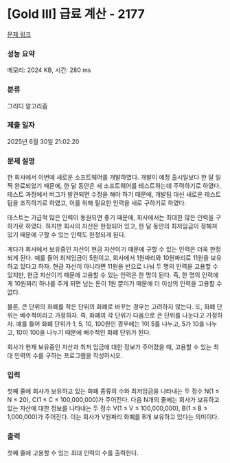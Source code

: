 # [Gold III] 급료 계산 - 2177 

[문제 링크](https://www.acmicpc.net/problem/2177) 

### 성능 요약

메모리: 2024 KB, 시간: 280 ms

### 분류

그리디 알고리즘

### 제출 일자

2025년 6월 30일 21:02:20

### 문제 설명

<p>한 회사에서 이번에 새로운 소프트웨어를 개발하였다. 개발이 예정 출시일보다 한 달 일찍 완료되었기 때문에, 한 달 동안은 새 소프트웨어를 테스트하는데 주력하기로 하였다. 테스트 과정에서 버그가 발견되면 수정을 해야 하기 때문에, 개발팀 대신 새로운 테스트팀을 조직하기로 하였고, 이를 위해 필요한 인력을 새로 구하기로 하였다.</p>

<p>테스트는 가급적 많은 인력이 동원되면 좋기 때문에, 회사에서는 최대한 많은 인력을 구하기로 하였다. 하지만 회사의 자산은 한정되어 있고, 한 달 동안의 최저임금이 정해져 있기 때문에 구할 수 있는 인력도 한정되게 된다.</p>

<p>게다가 회사에서 보유중인 자산이 현금 자산이기 때문에 구할 수 있는 인력은 더욱 한정되게 된다. 예를 들어 최저임금이 5원이고, 회사에서 1원짜리와 10원짜리로 11원을 보유하고 있다고 하자. 현금 자산이 아니라면 11원을 반으로 나눠 두 명의 인력을 고용할 수 있지만, 현금 자산이기 때문에 고용할 수 있는 인력은 한 명이 된다. 즉, 한 명의 인력에게 10원짜리 하나를 주게 되면 남는 돈이 1원 뿐이기 때문에 더 이상의 인력을 고용할 수 없다.</p>

<p>물론, 큰 단위의 화폐를 작은 단위의 화폐로 바꾸는 경우는 고려하지 않는다. 또, 화폐 단위는 배수적이라고 가정하자. 즉, 화폐의 각 단위가 다음으로 큰 단위를 나눈다고 가정하자. 예를 들어 화폐 단위가 1, 5, 10, 100원인 경우에는 1이 5를 나누고, 5가 10을 나누고, 10이 100을 나누기 때문에 배수적인 화폐 단위가 된다.</p>

<p>회사가 현재 보유중인 자산과 최저 임금에 대한 정보가 주어졌을 때, 고용할 수 있는 최대 인력의 수를 구하는 프로그램을 작성하시오.</p>

### 입력 

 <p>첫째 줄에 회사가 보유하고 있는 화폐 종류의 수와 최저임금을 나타내는 두 정수 N(1 ≤ N ≤ 20), C(1 ≤ C ≤ 100,000,000)가 주어진다. 다음 N개의 줄에는 회사가 보유하고 있는 자산에 대한 정보를 나타내는 두 정수 V(1 ≤ V ≤ 100,000,000), B(1 ≤ B ≤ 1,000,000)가 주어진다. 이는 회사가 V원짜리 화폐를 B개 보유하고 있다는 의미이다.</p>

### 출력 

 <p>첫째 줄에 고용할 수 있는 최대 인력의 수를 출력한다.</p>

